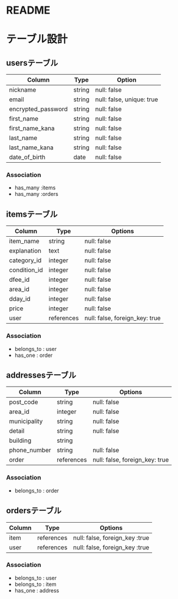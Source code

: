 # README

# テーブル設計
## usersテーブル
| Column             |  Type   | Option       |
| ------------------ | ------- | ------------ |
| nickname           | string  | null: false  |
| email              | string  | null: false, unique: true
| encrypted_password | string  | null: false  |
| first_name         | string  | null: false  |
| first_name_kana    | string  | null: false  |
| last_name          | string  | null: false  |
| last_name_kana     | string  | null: false  |
| date_of_birth      | date    | null: false  |
### Association
* has_many :items
* has_many :orders

## itemsテーブル
| Column      | Type     | Options     |
| ---------   | -------  | ----------- |
| item_name   | string   | null: false |
| explanation | text     | null: false |
| category_id | integer  | null: false |
| condition_id| integer  | null: false |
| dfee_id    | integer  | null: false |
| area_id     | integer  | null: false |
| dday_id   | integer  | null: false |
| price       | integer  | null: false |
| user        |references| null: false, foreign_key: true
### Association
* belongs_to : user
* has_one : order

## addressesテーブル
| Column      | Type     | Options     |
| ---------   | -------  | ----------- |
| post_code   | string   | null: false |
| area_id     | integer  | null: false |
| municipality| string   | null: false |
| detail      | string   | null: false |
| building    | string   |             |
| phone_number| string   | null: false |
| order       |references| null: false, foreign_key: true
### Association
* belongs_to : order


## ordersテーブル
| Column     |Type       |Options     |
| -----------|---------  |------------|
| item       | references|null: false, foreign_key :true
| user       | references|null: false, foreign_key :true
### Association
* belongs_to : user
* belongs_to : item
* has_one : address
